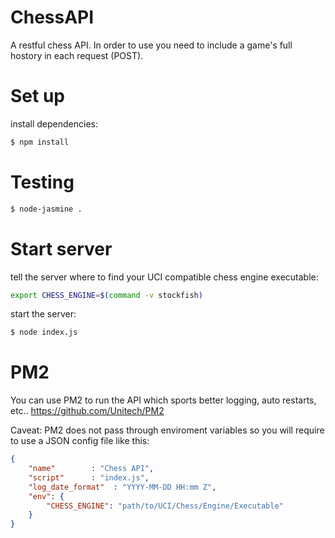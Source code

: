 ChessAPI
========

A restful chess API. In order to use you need to include a game's full hostory in each request (POST).


Set up
=========

install dependencies:

```sh
$ npm install
```



Testing
=========

```sh
$ node-jasmine .
```


Start server
==========

tell the server where to find your UCI compatible chess engine executable:
```sh
export CHESS_ENGINE=$(command -v stockfish)
```

start the server:
```sh
$ node index.js
```

PM2 
=========

You can use PM2 to run the API which sports better logging, auto restarts, etc.. 
https://github.com/Unitech/PM2

Caveat: PM2 does not pass through enviroment variables so you will require to use a JSON config file like this:

```json
{
    "name"        : "Chess API",
    "script"      : "index.js",
    "log_date_format"  : "YYYY-MM-DD HH:mm Z",
    "env": {
        "CHESS_ENGINE": "path/to/UCI/Chess/Engine/Executable"
    }
}
```
